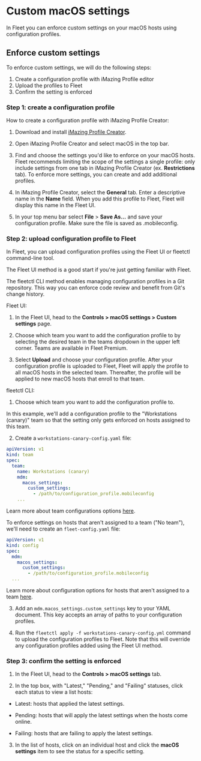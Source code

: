 # Custom macOS settings

In Fleet you can enforce custom settings on your macOS hosts using configuration profiles.

## Enforce custom settings

To enforce custom settings, we will do the following steps:

1. Create a configuration profile with iMazing Profile editor
2. Upload the profiles to Fleet
3. Confirm the setting is enforced

### Step 1: create a configuration profile

How to create a configuration profile with iMazing Profile Creator:

1. Download and install [iMazing Profile Creator](https://imazing.com/profile-editor).

2. Open iMazing Profile Creator and select macOS in the top bar.

3. Find and choose the settings you'd like to enforce on your macOS hosts. Fleet recommends limiting the scope of the settings a single profile: only include settings from one tab in iMazing Profile Creator (ex. **Restrictions** tab). To enforce more settings, you can create and add additional profiles.

4. In iMazing Profile Creator, select the **General** tab. Enter a descriptive name in the **Name** field. When you add this profile to Fleet, Fleet will display this name in the Fleet UI.

5. In your top menu bar select **File** > **Save As...** and save your configuration profile. Make sure the file is saved as .mobileconfig.

### Step 2: upload configuration profile to Fleet

In Fleet, you can upload configuration profiles using the Fleet UI or fleetctl command-line tool.

The Fleet UI method is a good start if you're just getting familiar with Fleet.

The fleetctl CLI method enables managing configuration profiles in a Git repository. This way you can enforce code review and benefit from Git's change history.

Fleet UI:

1. In the Fleet UI, head to the **Controls > macOS settings > Custom settings** page.

2. Choose which team you want to add the configuration profile to by selecting the desired team in the teams dropdown in the upper left corner. Teams are available in Fleet Premium.

3. Select **Upload** and choose your configuration profile. After your configuration profile is uploaded to Fleet, Fleet will apply the profile to all macOS hosts in the selected team. Thereafter, the profile will be applied to new macOS hosts that enroll to that team.

fleetctl CLI:

1. Choose which team you want to add the configuration profile to.

In this example, we'll add a configuration profile to the "Workstations (canary)" team so that the setting only gets enforced on hosts assigned to this team.

2. Create a `workstations-canary-config.yaml` file:

```yaml
apiVersion: v1
kind: team
spec:
  team:
    name: Workstations (canary)
    mdm:
      macos_settings:
        custom_settings:
          - /path/to/configuration_profile.mobileconfig
    ...
```

Learn more about team configurations options [here](./configuration-files/README.md#teams).

To enforce settings on hosts that aren't assigned to a team ("No team"), we'll need to create an `fleet-config.yaml` file:

```yaml
apiVersion: v1
kind: config
spec:
  mdm:
    macos_settings:
      custom_settings:
        - /path/to/configuration_profile.mobileconfig
  ...
```

Learn more about configuration options for hosts that aren't assigned to a team [here](./configuration-files/README.md#organization-settings).

3. Add an `mdm.macos_settings.custom_settings` key to your YAML document. This key accepts an array of paths to your configuration profiles.

4. Run the `fleetctl apply -f workstations-canary-config.yml` command to upload the configuration profiles to Fleet. Note that this will override any configuration profiles added using the Fleet UI method.

### Step 3: confirm the setting is enforced

1. In the Fleet UI, head to the **Controls > macOS settings** tab.

2. In the top box, with "Latest," "Pending," and "Failing" statuses, click each status to view a list hosts:

* Latest: hosts that applied the latest settings.

* Pending: hosts that will apply the latest settings when the hosts come online.

* Failing: hosts that are failing to apply the latest settings.

3. In the list of hosts, click on an individual host and click the **macOS settings** item to see the status for a specific setting.


<meta name="pageOrderInSection" value="1504">
<meta name="title" value="MDM custom macOS settings">
<meta name="description" value="Learn how to enforce custom settings on macOS hosts using Fleet's configuration profiles.">
<meta name="navSection" value="Device management">